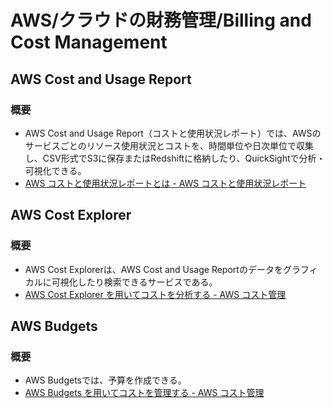 # AWS/クラウドの財務管理/Billing and Cost Management

## AWS Cost and Usage Report

### 概要

- AWS Cost and Usage Report（コストと使用状況レポート）では、AWSのサービスごとのリソース使用状況とコストを、時間単位や日次単位で収集し、CSV形式でS3に保存またはRedshiftに格納したり、QuickSightで分析・可視化できる。
- [AWS コストと使用状況レポートとは - AWS コストと使用状況レポート](https://docs.aws.amazon.com/ja_jp/cur/latest/userguide/what-is-cur.html)

## AWS Cost Explorer

### 概要

- AWS Cost Explorerは、AWS Cost and Usage Reportのデータをグラフィカルに可視化したり検索できるサービスである。
- [AWS Cost Explorer を用いてコストを分析する - AWS コスト管理](https://docs.aws.amazon.com/ja_jp/cost-management/latest/userguide/ce-what-is.html)

## AWS Budgets

### 概要

- AWS Budgetsでは、予算を作成できる。
- [AWS Budgets を用いてコストを管理する - AWS コスト管理](https://docs.aws.amazon.com/ja_jp/cost-management/latest/userguide/budgets-managing-costs.html)
